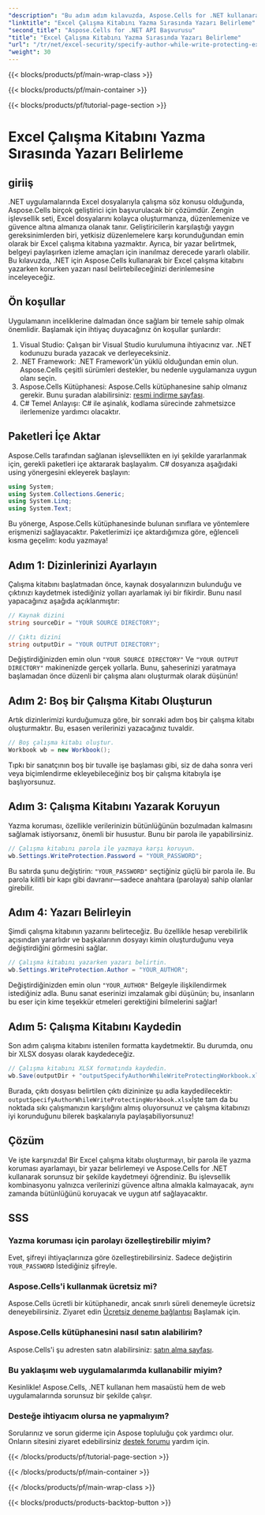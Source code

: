 ```yaml
---
"description": "Bu adım adım kılavuzda, Aspose.Cells for .NET kullanarak bir yazar belirlerken Excel çalışma kitabınızı nasıl yazacağınızı ve koruyacağınızı öğrenin."
"linktitle": "Excel Çalışma Kitabını Yazma Sırasında Yazarı Belirleme"
"second_title": "Aspose.Cells for .NET API Başvurusu"
"title": "Excel Çalışma Kitabını Yazma Sırasında Yazarı Belirleme"
"url": "/tr/net/excel-security/specify-author-while-write-protecting-excel-workbook/"
"weight": 30
---
```


{{< blocks/products/pf/main-wrap-class >}}

{{< blocks/products/pf/main-container >}}

{{< blocks/products/pf/tutorial-page-section >}}

# Excel Çalışma Kitabını Yazma Sırasında Yazarı Belirleme

## giriiş

.NET uygulamalarında Excel dosyalarıyla çalışma söz konusu olduğunda, Aspose.Cells birçok geliştirici için başvurulacak bir çözümdür. Zengin işlevsellik seti, Excel dosyalarını kolayca oluşturmanıza, düzenlemenize ve güvence altına almanıza olanak tanır. Geliştiricilerin karşılaştığı yaygın gereksinimlerden biri, yetkisiz düzenlemelere karşı korunduğundan emin olarak bir Excel çalışma kitabına yazmaktır. Ayrıca, bir yazar belirtmek, belgeyi paylaşırken izleme amaçları için inanılmaz derecede yararlı olabilir. Bu kılavuzda, .NET için Aspose.Cells kullanarak bir Excel çalışma kitabını yazarken korurken yazarı nasıl belirtebileceğinizi derinlemesine inceleyeceğiz.

## Ön koşullar

Uygulamanın inceliklerine dalmadan önce sağlam bir temele sahip olmak önemlidir. Başlamak için ihtiyaç duyacağınız ön koşullar şunlardır:

1. Visual Studio: Çalışan bir Visual Studio kurulumuna ihtiyacınız var. .NET kodunuzu burada yazacak ve derleyeceksiniz.
2. .NET Framework: .NET Framework'ün yüklü olduğundan emin olun. Aspose.Cells çeşitli sürümleri destekler, bu nedenle uygulamanıza uygun olanı seçin.
3. Aspose.Cells Kütüphanesi: Aspose.Cells kütüphanesine sahip olmanız gerekir. Bunu şuradan alabilirsiniz: [resmi indirme sayfası](https://releases.aspose.com/cells/net/).
4. C# Temel Anlayışı: C# ile aşinalık, kodlama sürecinde zahmetsizce ilerlemenize yardımcı olacaktır.

## Paketleri İçe Aktar

Aspose.Cells tarafından sağlanan işlevsellikten en iyi şekilde yararlanmak için, gerekli paketleri içe aktararak başlayalım. C# dosyanıza aşağıdaki using yönergesini ekleyerek başlayın:

```csharp
using System;
using System.Collections.Generic;
using System.Linq;
using System.Text;
```

Bu yönerge, Aspose.Cells kütüphanesinde bulunan sınıflara ve yöntemlere erişmenizi sağlayacaktır. Paketlerimizi içe aktardığımıza göre, eğlenceli kısma geçelim: kodu yazmaya!

## Adım 1: Dizinlerinizi Ayarlayın

Çalışma kitabını başlatmadan önce, kaynak dosyalarınızın bulunduğu ve çıktınızı kaydetmek istediğiniz yolları ayarlamak iyi bir fikirdir. Bunu nasıl yapacağınız aşağıda açıklanmıştır:

```csharp
// Kaynak dizini
string sourceDir = "YOUR SOURCE DIRECTORY";

// Çıktı dizini
string outputDir = "YOUR OUTPUT DIRECTORY";
```

Değiştirdiğinizden emin olun `"YOUR SOURCE DIRECTORY"` Ve `"YOUR OUTPUT DIRECTORY"` makinenizde gerçek yollarla. Bunu, şaheserinizi yaratmaya başlamadan önce düzenli bir çalışma alanı oluşturmak olarak düşünün!

## Adım 2: Boş bir Çalışma Kitabı Oluşturun

Artık dizinlerimizi kurduğumuza göre, bir sonraki adım boş bir çalışma kitabı oluşturmaktır. Bu, esasen verilerinizi yazacağınız tuvaldir.

```csharp
// Boş çalışma kitabı oluştur.
Workbook wb = new Workbook();
```

Tıpkı bir sanatçının boş bir tuvalle işe başlaması gibi, siz de daha sonra veri veya biçimlendirme ekleyebileceğiniz boş bir çalışma kitabıyla işe başlıyorsunuz.

## Adım 3: Çalışma Kitabını Yazarak Koruyun

Yazma koruması, özellikle verilerinizin bütünlüğünün bozulmadan kalmasını sağlamak istiyorsanız, önemli bir husustur. Bunu bir parola ile yapabilirsiniz.

```csharp
// Çalışma kitabını parola ile yazmaya karşı koruyun.
wb.Settings.WriteProtection.Password = "YOUR_PASSWORD";
```

Bu satırda şunu değiştirin: `"YOUR_PASSWORD"` seçtiğiniz güçlü bir parola ile. Bu parola kilitli bir kapı gibi davranır—sadece anahtara (parolaya) sahip olanlar girebilir.

## Adım 4: Yazarı Belirleyin

Şimdi çalışma kitabının yazarını belirteceğiz. Bu özellikle hesap verebilirlik açısından yararlıdır ve başkalarının dosyayı kimin oluşturduğunu veya değiştirdiğini görmesini sağlar.

```csharp
// Çalışma kitabını yazarken yazarı belirtin.
wb.Settings.WriteProtection.Author = "YOUR_AUTHOR";
```

Değiştirdiğinizden emin olun `"YOUR_AUTHOR"` Belgeyle ilişkilendirmek istediğiniz adla. Bunu sanat eserinizi imzalamak gibi düşünün; bu, insanların bu eser için kime teşekkür etmeleri gerektiğini bilmelerini sağlar!

## Adım 5: Çalışma Kitabını Kaydedin

Son adım çalışma kitabını istenilen formatta kaydetmektir. Bu durumda, onu bir XLSX dosyası olarak kaydedeceğiz. 

```csharp
// Çalışma kitabını XLSX formatında kaydedin.
wb.Save(outputDir + "outputSpecifyAuthorWhileWriteProtectingWorkbook.xlsx");
```

Burada, çıktı dosyası belirtilen çıktı dizininize şu adla kaydedilecektir: `outputSpecifyAuthorWhileWriteProtectingWorkbook.xlsx`İşte tam da bu noktada sıkı çalışmanızın karşılığını almış oluyorsunuz ve çalışma kitabınızı iyi korunduğunu bilerek başkalarıyla paylaşabiliyorsunuz!

## Çözüm

Ve işte karşınızda! Bir Excel çalışma kitabı oluşturmayı, bir parola ile yazma koruması ayarlamayı, bir yazar belirlemeyi ve Aspose.Cells for .NET kullanarak sorunsuz bir şekilde kaydetmeyi öğrendiniz. Bu işlevsellik kombinasyonu yalnızca verilerinizi güvence altına almakla kalmayacak, aynı zamanda bütünlüğünü koruyacak ve uygun atıf sağlayacaktır.

## SSS

### Yazma koruması için parolayı özelleştirebilir miyim?  
Evet, şifreyi ihtiyaçlarınıza göre özelleştirebilirsiniz. Sadece değiştirin `YOUR_PASSWORD` İstediğiniz şifreyle.

### Aspose.Cells'i kullanmak ücretsiz mi?  
Aspose.Cells ücretli bir kütüphanedir, ancak sınırlı süreli denemeyle ücretsiz deneyebilirsiniz. Ziyaret edin [Ücretsiz deneme bağlantısı](https://releases.aspose.com/) Başlamak için.

### Aspose.Cells kütüphanesini nasıl satın alabilirim?  
Aspose.Cells'i şu adresten satın alabilirsiniz: [satın alma sayfası](https://purchase.aspose.com/buy).

### Bu yaklaşımı web uygulamalarımda kullanabilir miyim?  
Kesinlikle! Aspose.Cells, .NET kullanan hem masaüstü hem de web uygulamalarında sorunsuz bir şekilde çalışır.

### Desteğe ihtiyacım olursa ne yapmalıyım?  
Sorularınız ve sorun giderme için Aspose topluluğu çok yardımcı olur. Onların sitesini ziyaret edebilirsiniz [destek forumu](https://forum.aspose.com/c/cells/9) yardım için.

{{< /blocks/products/pf/tutorial-page-section >}}

{{< /blocks/products/pf/main-container >}}

{{< /blocks/products/pf/main-wrap-class >}}

{{< blocks/products/products-backtop-button >}}